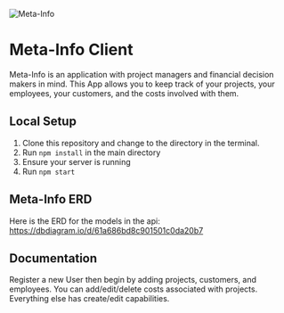 ![Meta-Info]()


# Meta-Info Client 

Meta-Info is an application with project managers and financial decision makers in mind. This App allows you to keep track of your projects, your employees, your customers, and the costs involved with them. 
## Local Setup

1. Clone this repository and change to the directory in the terminal.
2. Run `npm install` in the main directory
3. Ensure your server is running
4. Run `npm start`

## Meta-Info ERD

Here is the ERD for the models in the api: https://dbdiagram.io/d/61a686bd8c901501c0da20b7

## Documentation

Register a new User then begin by adding projects, customers, and employees.
You can add/edit/delete costs associated with projects.
Everything else has create/edit capabilities.

